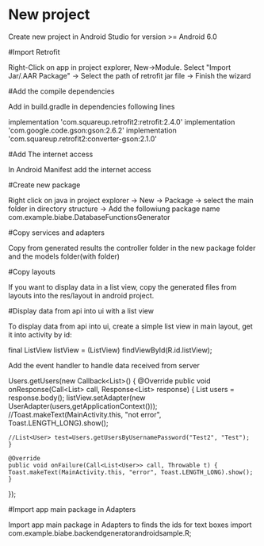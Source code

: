 # New project

Create new project in Android Studio for version >= Android 6.0

#Import Retrofit

Right-Click on app in project explorer, New->Module. Select "Import Jar/.AAR Package" -> Select the path of retrofit jar file ->  Finish the wizard

#Add the compile dependencies

Add in build.gradle in dependencies following lines

implementation 'com.squareup.retrofit2:retrofit:2.4.0'
implementation 'com.google.code.gson:gson:2.6.2'
implementation 'com.squareup.retrofit2:converter-gson:2.1.0'

#Add The internet access

In Android Manifest add the internet access
<uses-permission android:name="android.permission.INTERNET" />

#Create new package

Right click on java in project explorer -> New -> Package -> select the main folder in directory structure -> Add the followiung package name
com.example.biabe.DatabaseFunctionsGenerator

#Copy services and adapters

Copy from generated results the controller folder in the new package folder and the models folder(with folder)

#Copy layouts

If you want to display data in a list view, copy the generated files from layouts into the res/layout in android project.

#Display data from api into ui with a list view

To display data from api into ui, create a simple list view in main layout, get it into activity by id:

final ListView listView = (ListView) findViewById(R.id.listView);

Add the event handler to handle data received from server

Users.getUsers(new Callback<List<User>>() {
    @Override
    public void onResponse(Call<List<User>> call, Response<List<User>> response) {
	List<User> users = response.body();
	listView.setAdapter(new UserAdapter(users,getApplicationContext()));
	//Toast.makeText(MainActivity.this, "not error", Toast.LENGTH_LONG).show();

	//List<User> test=Users.getUsersByUsernamePassword("Test2", "Test");
    }

    @Override
    public void onFailure(Call<List<User>> call, Throwable t) {
	Toast.makeText(MainActivity.this, "error", Toast.LENGTH_LONG).show();
    }
});

#Import app main package in Adapters

Import app main package in Adapters to finds the ids for text boxes
import com.example.biabe.backendgeneratorandroidsample.R;

